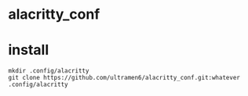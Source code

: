 # alacritty_conf
# install

```shell
mkdir .config/alacritty
git clone https://github.com/ultramen6/alacritty_conf.git:whatever .config/alacritty
```
